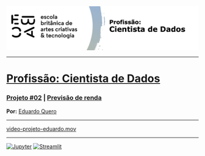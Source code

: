 <img src="https://raw.githubusercontent.com/EduardoQuero/Profissao-Cientista-de-Dados/main/Cientista%20de%20Dados/ebac-course-utils/media/logo/ebac_logo-data_science.png" alt="ebac-logo">

---

# [**Profissão: Cientista de Dados**](https://github.com/EduardoQuero/Profissao-Cientista-de-Dados)
### [**Projeto #02**](https://github.com/EduardoQuero/previsao-renda/blob/main/ebac-projeto02-previsao_eduardo-quero.ipynb) | [Previsão de renda](https://eduardo-quero-ebac-projeto02-previsao-renda.streamlit.app/)

**Por:** [Eduardo Quero](https://www.linkedin.com/in/eduardo-quero/)<br>
<!-- **Data:** 08 de Novembro de 2023.<br> -->

---

[video-projeto-eduardo.mov](../../../Downloads/streamlit-Projeto_eduardo.mov)

---

[![Jupyter](https://img.shields.io/badge/Jupyter-F37626.svg?&logo=Jupyter&logoColor=white)](hhttps://github.com/EduardoQuero/previsao-renda/blob/main/ebac-projeto02-previsao_eduardo-quero.ipynb)
[![Streamlit](https://img.shields.io/badge/Streamlit-FF4B4B?logo=Streamlit&logoColor=white)](https://eduardo-quero-ebac-projeto02-previsao-renda.streamlit.app/)
